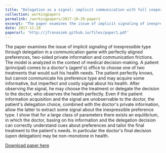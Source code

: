 ```yaml
---
title: "Delegation as a signal: implicit communication with full cooperation"
collection: workingpapers
permalink: /workingpapers/2017-10-29-paper1
excerpt: 'The paper examines the issue of implicit signaling of inexpressible type through delegation in a communication game with perfectly aligned preferences, two-sided private information and communication frictions.'
date: 2017-11-29
paperurl: 'http://jfranaszek.github.io/files/paper1.pdf'
---
```

The paper examines the issue of implicit signaling of inexpressible type through delegation in a communication game with perfectly aligned preferences, two-sided private information and communication frictions. The model is analyzed in the context of medical decision-making. A patient 
(principal) comes to a doctor's (agent's) office to choose one of two treatments that would suit his health needs. The patient perfectly knows, but cannot communicate his preference type and may acquire some informative, but imperfect and costly signal about his health. After observing the signal, he may choose the treatment or delegate the decision to the doctor, who observes the health perfectly. Even if the patient information acquisition and the signal are unobservable to the doctor, the patient's delegation choice, combined with the doctor's private information, allow the latter to extract some signal about the inexpressible preference type. I show that for a large class of parameters there exists an equilibrium, in which the doctor, basing on his information and the delegation decision can correctly understand cues about preferences and tailor the final treatment to the patient's needs. In particular the doctor's final decision (upon
delegation) may be non-monotone in health.

[Download paper here](http://jfranaszek.github.io/files/paper1.pdf)
